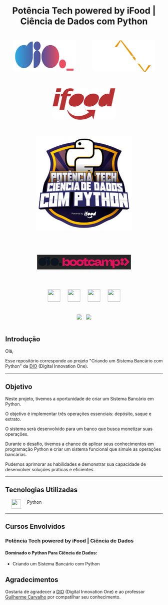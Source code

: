 <div align="center">
    <h1>Potência Tech powered by iFood | Ciência de Dados com Python</h1>
</div>

<div align="center">
    <img src="assets\images\dio-logo.png" width="200" height="100" hspace="25" style="margin: 25px">
    <img src="assets\images\PotenciaTech-logo.png" width="200" height="100" hspace="25" style="margin: 25px">
    <img src="assets\images\ifood-logo.png" width="200" height="100" hspace="25" style="margin: 25px">
</div>

<div align="center"><img src="assets\images\bootcamp-logo.png" width="" height="300" hspace="" style="margin: 25px">
</div>

<div align="center"> <img src="assets\images\bootcamp-dio.png" width="300" height="" hspace="10" style="margin: 50px"/>
</div>     

<div align="center">
    <img src="https://cdn.jsdelivr.net/gh/devicons/devicon/icons/git/git-original.svg" width="40" height="40" hspace="10" style="margin: 10px"/>
    <img src="https://cdn.jsdelivr.net/gh/devicons/devicon/icons/python/python-original.svg" width="40" height="40" hspace="10" style="margin: 10px"/>
    <img src="https://cdn.jsdelivr.net/gh/devicons/devicon/icons/mysql/mysql-original.svg" width="40" height="40" hspace="10" style="margin: 10px"/>
     <img src="https://hermes.dio.me/skills/885672d4-2180-417c-a3c1-d866f3e47bdb.webp " width="40" height="40" hspace="10" style="margin: 10px"/>      
</div>
<br>

</p>
<div align="center">
    <img src="https://img.shields.io/badge/IN%C3%8DCIO-01%2F07%2F2023-green" hspace="5"/>
    <img src="https://img.shields.io/badge/T%C3%89RMINO-03%2F09%2F2023-red" hspace="5"/>
</div>
<br>

## Introdução
Olá,

Esse repositório corresponde ao projeto 
"Criando um Sistema Bancário com Python" da [DIO](https://www.dio.me/) (Digital Innovation One).

<hr>

## Objetivo

Neste projeto, tivemos a oportunidade de criar um Sistema Bancário em Python. 

O objetivo é implementar três operações essenciais: depósito, saque e extrato. 

O sistema será desenvolvido para um banco que busca monetizar suas operações. 

Durante o desafio, tivemos a chance de aplicar seus conhecimentos em programação Python e criar um sistema funcional que simule as operações bancárias. 

Pudemos aprimorar as habilidades e demonstrar sua capacidade de desenvolver soluções práticas e eficientes.

<hr>

## Tecnologias Utilizadas

<a style=display:flex><img src="https://cdn.jsdelivr.net/gh/devicons/devicon/icons/python/python-original.svg" width="30" height="30" hspace="20"> Python</a>

<hr>       

## Cursos Envolvidos
### **Potência Tech powered by iFood | Ciência de Dados** 
#### **Dominado o Python Para Ciência de Dados:**

- Criando um Sistema Bancário com Python

## Agradecimentos
Gostaria de agradecer a [DIO](https://www.dio.me/) (Digital Innovation One) e ao professor [Guilherme Carvalho](https://github.com/guicarvalho) por compatilhar seu conhecimento. 
